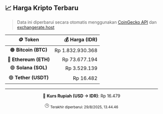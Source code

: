 

<!-- HARGA_KRIPTO -->
## 📈 Harga Kripto Terbaru

> Data ini diperbarui secara otomatis menggunakan [CoinGecko API](https://www.coingecko.com/) dan [exchangerate.host](https://exchangerate.host/)

<div align="center">

| 🪙 Token | 💰 Harga (IDR) |
|:------:|---------------:|
| 🟠 **Bitcoin (BTC)**   | Rp 1.832.930.368 |
| 🔵 **Ethereum (ETH)**  | Rp 73.677.194 |
| 🟣 **Solana (SOL)**    | Rp 3.529.139 |
| 🟢 **Tether (USDT)**   | Rp 16.482 |

---

💱 **Kurs Rupiah (USD → IDR)**: Rp 16.479

🕒 <sub>Terakhir diperbarui: 29/8/2025, 13.44.46</sub>

</div>
<!-- /HARGA_KRIPTO -->